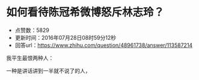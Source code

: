 # 如何看待陈冠希微博怒斥林志玲？
- 点赞数：5829
- 更新时间：2016年07月28日08时59分12秒
- 回答url：https://www.zhihu.com/question/48961738/answer/113587214
<body>
 <p data-pid="e89RQFYH">我平生最恨两种人：</p>
 <p data-pid="hFbqytY4">一种是讲话讲到一半就不说了的人，</p>
</body>